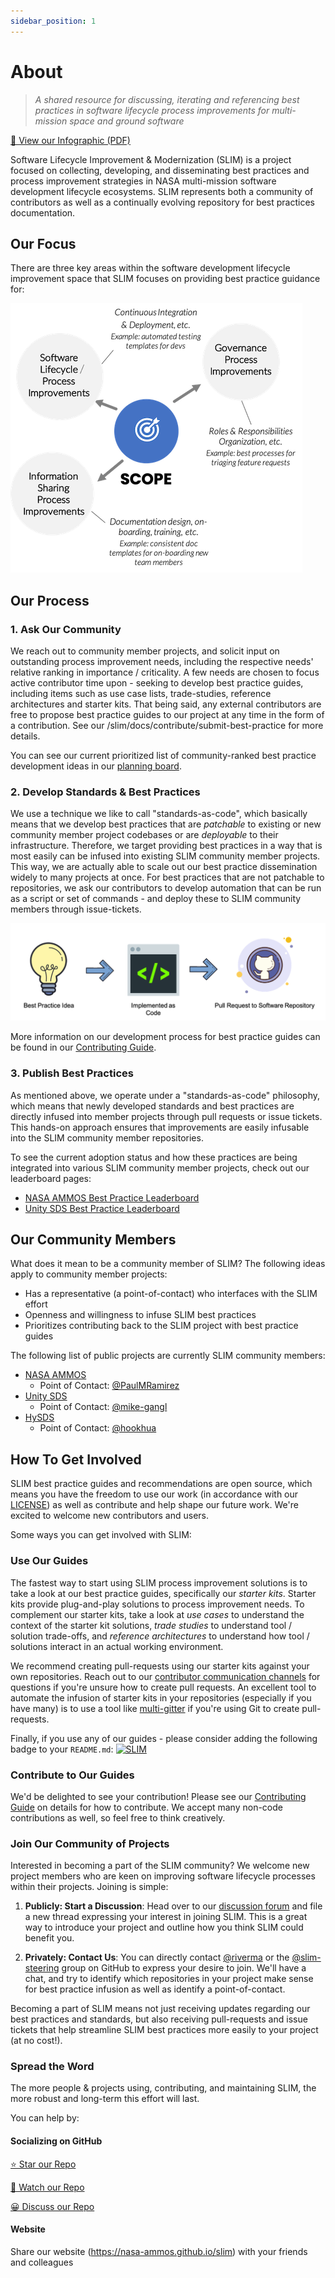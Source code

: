 ```yaml
---
sidebar_position: 1
---
```


# About

> _A shared resource for discussing, iterating and referencing best practices in software lifecycle process improvements for multi-mission space and ground software_

[📖 View our Infographic (PDF)](SLIM-Infographic.pdf)

Software Lifecycle Improvement & Modernization (SLIM) is a project focused on collecting, developing, and disseminating best practices and process improvement strategies in NASA multi-mission software development lifecycle ecosystems. SLIM represents both a community of contributors as well as a continually evolving repository for best practices documentation.

## Our Focus

There are three key areas within the software development lifecycle improvement space that SLIM focuses on providing best practice guidance for:

![SLIM-scope](/img/scope.png)

## Our Process

### 1. Ask Our Community

We reach out to community member projects, and solicit input on outstanding process improvement needs, including the respective needs' relative ranking in importance / criticality. A few needs are chosen to focus active contributor time upon - seeking to develop best practice guides, including items such as use case lists, trade-studies, reference architectures and starter kits. That being said, any external contributors are free to propose best practice guides to our project at any time in the form of a contribution. See our /slim/docs/contribute/submit-best-practice for more details.  

You can see our current prioritized list of community-ranked best practice development ideas in our [planning board](https://github.com/orgs/NASA-AMMOS/projects/3).

### 2. Develop Standards & Best Practices

We use a technique we like to call "standards-as-code", which basically means that we develop best practices that are _patchable_ to existing or new community member project codebases or are _deployable_ to their infrastructure. Therefore, we target providing best practices in a way that is most easily can be infused into existing SLIM community member projects. This way, we are actually able to scale out our best practice dissemination widely to many projects at once. For best practices that are not patchable to repositories, we ask our contributors to develop automation that can be run as a script or set of commands - and deploy these to SLIM community members through issue-tickets.

![SLIM-dev-process](/img/standards-as-code.png)

More information on our development process for best practice guides can be found in our [Contributing Guide](docs/contribute/contributing/development-process).

### 3. Publish Best Practices

As mentioned above, we operate under a "standards-as-code" philosophy, which means that newly developed standards and best practices are directly infused into member projects through pull requests or issue tickets. This hands-on approach ensures that improvements are easily infusable into the SLIM community member repositories.

To see the current adoption status and how these practices are being integrated into various SLIM community member projects, check out our leaderboard pages:

- [NASA AMMOS Best Practice Leaderboard](https://github.com/NASA-AMMOS/slim-leaderboard/blob/main/examples/slim-ammos-leaderboard.md)
- [Unity SDS Best Practice Leaderboard](https://github.com/NASA-AMMOS/slim-leaderboard/blob/main/examples/slim-unity-leaderboard.md)

## Our Community Members

What does it mean to be a community member of SLIM? The following ideas apply to community member projects:
- Has a representative (a point-of-contact) who interfaces with the SLIM effort
- Openness and willingness to infuse SLIM best practices 
- Prioritizes contributing back to the SLIM project with best practice guides

The following list of public projects are currently SLIM community members:

<ul>
        <li>
            <a href="https://github.com/nasa-ammos/" rel="NASA AMMOS">
                NASA AMMOS
            </a>
            <ul>
                <li>Point of Contact: <a href="https://github.com/PaulMRamirez">@PaulMRamirez</a></li>
            </ul>
        </li>
        <li>
            <a href="https://github.com/unity-sds/" rel="Unity SDS">
                Unity SDS
            </a>
            <ul>
                <li>Point of Contact: <a href="https://github.com/mike-gangl">@mike-gangl</a></li>
            </ul>
        </li>
        <li>
            <a href="https://github.com/hysds/" rel="HySDS">
                HySDS
            </a>
            <ul>
                <li>Point of Contact: <a href="https://github.com/hookhua">@hookhua</a></li>
            </ul>
        </li>
</ul>

## How To Get Involved

SLIM best practice guides and recommendations are open source, which means you have the freedom to use our work (in accordance with our [LICENSE](https://nasa-ammos.github.io/slim/LICENSE)) as well as contribute and help shape our future work. We're excited to welcome new contributors and users.

Some ways you can get involved with SLIM:

### Use Our Guides

The fastest way to start using SLIM process improvement solutions is to take a look at our best practice guides, specifically our *starter kits*. Starter kits provide plug-and-play solutions to process improvement needs. To complement our starter kits, take a look at *use cases* to understand the context of the starter kit solutions, *trade studies* to understand tool / solution trade-offs, and *reference architectures* to understand how tool / solutions interact in an actual working environment. 

We recommend creating pull-requests using our starter kits against your own repositories. Reach out to our [contributor communication channels](docs/contribute/contributing/know-before-contribute.md#communication-channels) for questions if you're unsure how to create pull requests. An excellent tool to automate the infusion of starter kits in your repositories (especially if you have many) is to use a tool like [multi-gitter](https://github.com/lindell/multi-gitter) if you're using Git to create pull-requests. 

Finally, if you use any of our guides - please consider adding the following badge to your `README.md`: 
[![SLIM](https://img.shields.io/badge/Best%20Practices%20from-SLIM-blue)](https://nasa-ammos.github.io/slim/)

### Contribute to Our Guides

We'd be delighted to see your contribution! Please see our [Contributing Guide](docs/contribute/contributing) on details for how to contribute. We accept many non-code contributions as well, so feel free to think creatively. 

### Join Our Community of Projects

Interested in becoming a part of the SLIM community? We welcome new project members who are keen on improving software lifecycle processes within their projects. Joining is simple:

1. **Publicly: Start a Discussion**: Head over to our [discussion forum](https://github.com/NASA-AMMOS/slim/discussions/new/choose) and file a new thread expressing your interest in joining SLIM. This is a great way to introduce your project and outline how you think SLIM could benefit you.

2. **Privately: Contact Us**: You can directly contact [@riverma](https://github.com/riverma) or the [@slim-steering](https://github.com/orgs/NASA-AMMOS/teams/slim-steering) group on GitHub to express your desire to join. We'll have a chat, and try to identify which repositories in your project make sense for best practice infusion as well as identify a point-of-contact.

Becoming a part of SLIM means not just receiving updates regarding our best practices and standards, but also receiving pull-requests and issue tickets that help streamline SLIM best practices more easily to your project (at no cost!). 

### Spread the Word

The more people & projects using, contributing, and maintaining SLIM, the more robust and long-term this effort will last. 

You can help by:

#### Socializing on GitHub

[⭐ Star our Repo](https://github.com/nasa-ammos/slim)

[👀 Watch our Repo](https://github.com/nasa-ammos/slim)

[😀 Discuss our Repo](https://github.com/nasa-ammos/slim)

#### Website

Share our website (https://nasa-ammos.github.io/slim) with your friends and colleagues
